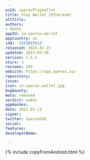 ```yaml
---
wsId: speraxPlaywallet
title: Play Wallet (Ethereum)
altTitle: 
authors:
- danny
appId: io.sperax.wallet
appCountry: us
idd: '1553015512'
released: 2021-02-15
updated: 2022-03-30
version: 1.6.1
stars: 3
reviews: 192
website: https://app.sperax.io/
repository: 
issue: 
icon: io.sperax.wallet.jpg
bugbounty: 
meta: removed
verdict: nobtc
appHashes: 
date: 2023-01-11
signer: 
twitter: SperaxUSD
social: 
features: 
developerName: 

---
```


{% include copyFromAndroid.html %}
